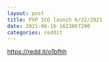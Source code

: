 ```yaml
--- 
layout: post 
title: PXP ICO launch 6/22/2021 
date: 2021-06-16 1623867290 
categories: reddit 
--- 
```

https://redd.it/o1bfhh